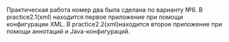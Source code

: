 Практическая работа номер два была сделана по варианту №6.
В practice2.1(xml) находится первое приложение при помощи конфигурации XML. В practice2.2(xml)находится второе приложение при помощи аннотаций и Java-конфигураций.

